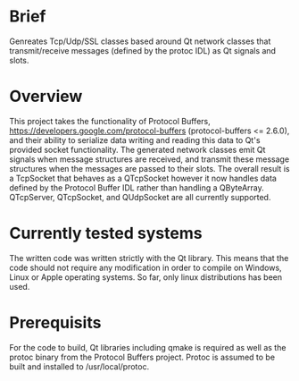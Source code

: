 # Brief
Genreates Tcp/Udp/SSL classes based around Qt network classes that
transmit/receive messages (defined by the protoc IDL) as Qt signals and slots.

# Overview
This project takes the functionality of Protocol Buffers,
https://developers.google.com/protocol-buffers (protocol-buffers <= 2.6.0), 
and their ability to serialize data writing and reading this data to Qt's 
provided socket functionality. The generated network classes emit Qt signals 
when message structures are received, and transmit these message structures when
the messages are passed to their slots. The overall result is a TcpSocket that 
behaves as a QTcpSocket however it now handles data defined by the Protocol 
Buffer IDL rather than handling a QByteArray. QTcpServer, QTcpSocket, and 
QUdpSocket are all currently supported.

# Currently tested systems
The written code was written strictly with the Qt library. This means that the
code should not require any modification in order to compile on Windows, Linux
or Apple operating systems. So far, only linux distributions has been used.

# Prerequisits
For the code to build, Qt libraries including qmake is required as well as the
protoc binary from the Protocol Buffers project. Protoc is assumed to be built
and installed to /usr/local/protoc.
